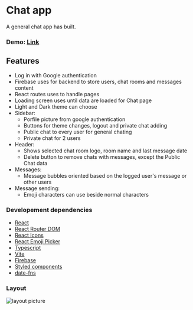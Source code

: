 # **Chat app**

A general chat app has built.

### Demo: [Link](https://ev0clu.github.io/chat-app/)

## Features

- Log in with Google authentication
- Firebase uses for backend to store users, chat rooms and messages content
- React routes uses to handle pages
- Loading screen uses until data are loaded for Chat page
- Light and Dark theme can choose
- Sidebar:
  - Porfile picture from google authentication
  - Buttons for theme changes, logout and private chat adding
  - Public chat to every user for general chating
  - Private chat for 2 users
- Header:
  - Shows selected chat room logo, room name and last message date
  - Delete button to remove chats with messages, except the Public Chat data
- Messages:
  - Message bubbles oriented based on the logged user's message or other users
- Message sending:
  - Emoji characters can use beside normal characters

### Developement dependencies

- [React](https://react.dev/)
- [React Router DOM](https://www.npmjs.com/package/react-router-dom)
- [React Icons](https://www.npmjs.com/package/react-icons)
- [React Emoji Picker](https://www.npmjs.com/package/emoji-picker-react)
- [Typescript](https://www.typescriptlang.org/)
- [Vite](https://vitejs.dev/)
- [Firebase](https://firebase.google.com/)
- [Styled components](https://styled-components.com/)
- [date-fns](https://github.com/date-fns/date-fns)

### Layout

![layout picture](https://github.com/ev0clu/chat-app/blob/main/layout.png?raw=true)

